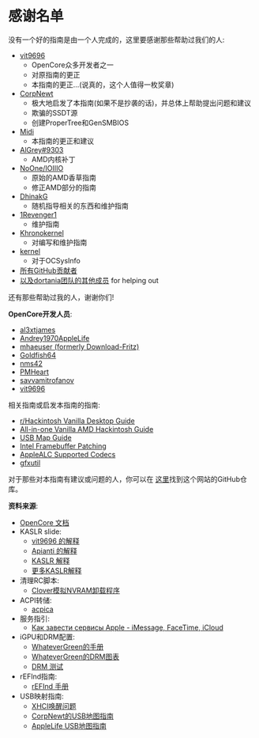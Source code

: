 # 感谢名单

没有一个好的指南是由一个人完成的，这里要感谢那些帮助过我们的人:

* [vit9696](https://github.com/vit9696)
  * OpenCore众多开发者之一
  * 对原指南的更正
  * 本指南的更正…(说真的，这个人值得一枚奖章)
* [CorpNewt](https://github.com/corpnewt)
  * 极大地启发了本指南(如果不是抄袭的话)，并总体上帮助提出问题和建议
  * 欺骗的SSDT源
  * 创建ProperTree和GenSMBIOS
* [Midi](https://github.com/midi1996)
  * 本指南的更正和建议
* [AlGrey#9303](https://amd-osx.com/forum/memberlist.php?mode=viewprofile&u=10918&sid=e0feb8a14a97be482d2fd68dbc268f97)
  * AMD内核补丁
* [NoOne/IOIIIO](https://github.com/IOIIIO)
  * 原始的AMD香草指南
  * 修正AMD部分的指南
* [DhinakG](https://github.com/dhinakg)
  * 随机指导相关的东西和维护指南
* [1Revenger1](https://github.com/1Revenger1)
  * 维护指南
* [Khronokernel](https://github.com/khronokernel)
  * 对编写和维护指南
* [kernel](https://github.com/kernel-dev)
  * 对于OCSysInfo
* [所有GitHub贡献者](https://github.com/dortania/OpenCore-Install-Guide/graphs/contributors)
* [以及dortania团队的其他成员](https://github.com/dortania) for helping out
  
还有那些帮助过我的人，谢谢你们!

**OpenCore开发人员**:

* [al3xtjames](https://github.com/al3xtjames)
* [Andrey1970AppleLife](https://github.com/Andrey1970AppleLife)
* [mhaeuser (formerly Download-Fritz)](https://github.com/mhaeuser)
* [Goldfish64](https://github.com/Goldfish64)
* [nms42](https://github.com/nms42)
* [PMHeart](https://github.com/PMHeart)
* [savvamitrofanov](https://github.com/savvamitrofanov)
* [vit9696](https://github.com/vit9696)

相关指南或启发本指南的指南:

* [r/Hackintosh Vanilla Desktop Guide](https://hackintosh.gitbook.io/-r-hackintosh-vanilla-desktop-guide/)
* [All-in-one Vanilla AMD Hackintosh Guide](https://github.com/doesprintfwork/All-in-one-Vanilla-AMD-Hackintosh-Guide)
* [USB Map Guide](https://dortania.github.io/OpenCore-Post-Install/usb/)
* [Intel Framebuffer Patching](https://github.com/acidanthera/WhateverGreen/blob/master/Manual/FAQ.IntelHD.en.md)
* [AppleALC Supported Codecs](https://github.com/acidanthera/AppleALC/wiki/Supported-codecs)
* [gfxutil](https://github.com/acidanthera/gfxutil/releases)

对于那些对本指南有建议或问题的人，你可以在 [这里](https://github.com//OpenCore-Install-Guide)找到这个网站的GitHub仓库。

**资料来源**:

* [OpenCore 文档](https://github.com/acidanthera/OpenCorePkg/tree/master/Docs)
* KASLR slide:
  * [vit9696 的解释](https://www.insanelymac.com/forum/topic/331381-aptiomemoryfix/?do=findComment&comment=2564269)
  * [Apianti 的解释](https://www.reddit.com/r/hackintosh/comments/cfjyla/i_unleashed_a_plague_upon_you_guys_and_i_am_sorry/)
  * [KASLR 解释](https://lwn.net/Articles/569635/)
  * [更多KASLR解释](https://www.blackhat.com/docs/us-16/materials/us-16-Jang-Breaking-Kernel-Address-Space-Layout-Randomization-KASLR-With-Intel-TSX.pdf)
* 清理RC脚本:
  * [Clover模拟NVRAM卸载程序](https://www.tonymacx86.com/resources/clover-emulated-nvram-uninstaller.368/)
* ACPI转储:
  * [acpica](https://github.com/acpica/acpica/tree/master/source/tools/acpidump)
* 服务指引:
  * [Как завести сервисы Apple - iMessage, FaceTime, iCloud](https://applelife.ru/threads/nastrojka-app-store-imessage-facetime-i-icloud.40790/page-219#post-727913)
* iGPU和DRM配置:
  * [WhateverGreen的手册](https://github.com/acidanthera/WhateverGreen/blob/master/Manual/FAQ.IntelHD.en.md)
  * [WhateverGreen的DRM图表](https://github.com/acidanthera/WhateverGreen/blob/master/Manual/FAQ.Chart.md)
  * [DRM 测试](https://applelife.ru/threads/proigryvanie-zaschischjonnogo-kontenta-na-raznom-oborudovanii.1349123/page-67#post-846582)
* rEFInd指南:
  * [rEFInd 手册](https://www.rodsbooks.com/refind/index.html)
* USB映射指南:
  * [XHCI唤醒问题](https://osy.gitbook.io/hac-mini-guide/details/usb-fix)
  * [CorpNewt的USB地图指南](https://dortania.github.io/OpenCore-Post-Install/usb/)
  * [AppleLife USB地图指南](https://applelife.ru/threads/nastrojka-usb-v-10-11-10-15.627190/)
